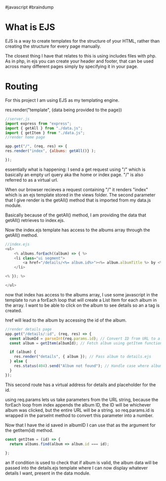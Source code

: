 #javascript #braindump 
# What is EJS
EJS is a way to create templates for the structure of your HTML, rather than creating the structure for every page manually. 

The closest thing I have that relates to this is using includes files with php. As in php, in ejs you can create your header and footer, that can be used across many different pages simply by specifying it in your page. 

# Routing
For this project I am using EJS as my templating engine. 

res.render("template", {data being provided to the page})
```javascript
//server.js
import express from "express";
import { getAll } from "./data.js";
import { getItem } from "./data.js";
//render home page

app.get("/", (req, res) => {
res.render("index", {albums: getAll()} );

});
```
essentially what is happening:
I send a get request using "/" which is basically an empty url query aka the home or index page. "/" is also referred to as a virtual url. 

When our browser recieves a request containing "/" it renders "index" which is an ejs template stored in the views folder.  The second parameter that I give render is the getAll() method that is imported from my data.js module. 

Basically because of the getAll() method, I am providing the data that getAll() retrieves to index.ejs. 

Now the index.ejs template has access to the albums array through the getAll() method. 

```javascript
//index.ejs
<ul>
	<% albums.forEach((album) => { %>
	<li class="ui segment">
		<a href="/details/<%= album.id%>"><%= album.albumTitle %> by <%= album.artist %></a>
	</li>

<% }); %>

</ul>
```
now that index has access to the albums array, I use some javascript in the template to run a forEach loop that will create a List Item for each album in the array. I want to be able to click on the album to see details so an a tag is created. 

href will lead to the album by accessing the id of the album.

```javascript
//render details page
app.get("/details/:id", (req, res) => {
  const albumId = parseInt(req.params.id); // Convert ID from URL to a number
  const album = getItem(albumId); // Fetch album using getItem function

  if (album) {
    res.render("details", { album }); // Pass album to details.ejs
  } else {
    res.status(404).send("Album not found"); // Handle case where album is not found
  }
});
```
This second route has a virtual address for details and placeholder for the id. 

using req.params lets us take parameters from the URL string, because the forEach loop from index appends the album ID, the ID will be whichever album was clicked, but the entire URL will be a string. so req.params.id is wrapped in the parseInt method to convert this parameter into a number.

Now that I have the id saved in albumID I can use that as the argument for the getItem(id) method.
```javascript
const getItem = (id) => {
  return albums.find(album => album.id === id);
 
};
```

an If condition is used to check that if album is valid, the album data will be passed into the details.ejs template where I can now display whatever details I want, present in the data module.